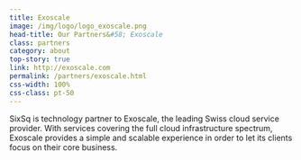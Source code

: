 ```yaml
---
title: Exoscale
image: /img/logo/logo_exoscale.png
head-title: Our Partners&#58; Exoscale
class: partners
category: about
top-story: true
link: http://exoscale.com
permalink: /partners/exoscale.html
css-width: 100%
css-class: pt-50
---
```


SixSq is technology partner to Exoscale, the leading Swiss cloud service provider. With services covering the full cloud infrastructure spectrum, Exoscale provides a simple and scalable experience in order to let its clients focus on their core business.